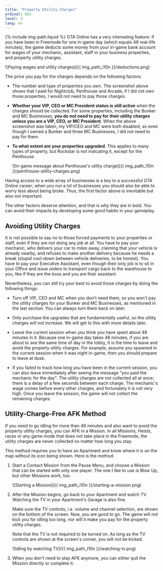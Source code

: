 ```yaml
---
title: "Property Utility Charges"
ordinal: 663
level: 3
lang: en
---
```

{% include img-path.liquid %}
GTA Online has a very interesting feature: if you have been in Freemode for one
in-game day (which equals 48 real-life minutes), the game deducts some money
from your in-game bank account for wages of your mechanic, assistant, staff in
your business properties, and property utility charges.

![Paying wages and utility charges]({{ img_path_l10n }}/deductions.png)

The price you pay for the charges depends on the following factors:

- The number and type of properties you own. The screenshot above shows that I
  paid for Nightclub, Penthouse and Arcade; if I did not own those properties,
  I would not need to pay those charges.

- **Whether your VIP, CEO or MC President status is still active** when the
  charges should be collected. For some properties, including the Bunker and MC
  Businesses, **you do not need to pay for their utility charges unless you are
  a VIP, CEO, or MC President**. When the above screenshot was taken, my
  VIP/CEO and MC were both disabled, so even though I owned a Bunker and three
  MC Businesses, I did not need to pay for them.

- **To what extent are your properties upgraded**. This applies to many types
  of property, but Rockstar is not indicating it, except for the Penthouse.

  ![In-game message about Penthouse's utility
  charge]({{ img_path_l10n }}/penthouse-utility-charges.png)

Having access to a wide array of businesses is a key to a successful GTA Online
career; when you run a lot of businesses you should also be able to worry less
about being broke. Thus, the first factor above is inevitable but also not
important.

The other factors deserve attention, and that is why they are in bold. You can
avoid their impacts by developing some good habits in your gameplay.

## Avoiding Utility Charges

It is not possible to say no to those forced payments to your properties or
staff, even if they are not doing any job at all. You have to pay your
mechanic, who delivers your car to miles away, claiming that your vehicle is
already nearby, and refuses to make another delivery because he needs a break
(stupid cool-down between vehicle deliveries, to be honest). You have to pay
your Executive Assistant, even though their only job is to sit in your Office
and issue orders to transport cargo back to the warehouse to you, like if they
are the boss and you are their assistant.

Nevertheless, you can still try your best to avoid those charges by doing the
following things:

- Turn off VIP, CEO and MC when you don't need them, so you won't pay the
  utility charges for your Bunker and MC Businesses, as mentioned in the last
  section. You can always turn them back on later.

- Only purchase the upgrades that are fundamentally useful, so the utility
  charges will not increase. We will get to this with more details later.

- Leave the current session when you think you have spent about 48 minutes in
  it. Because one in-game day takes 48 minutes, if you are about to see the
  same time of day in the lobby, it is the time to leave and avoid the property
  utility charges. For example, assume you spawned in the current session when
  it was night in-game, then you should prepare to leave at dusk.

- If you failed to track how long you have been in the current session, you can
  also leave immediately after seeing the message "you paid the mechanic for
  the day". The utility charges are not collected all at once; there is a delay
  of a few seconds between each charge. The mechanic's wage comes before every
  other charges, and fortunately it is not very high. Once you leave the
  session, the game will not collect the remaining charges.

## Utility-Charge-Free AFK Method

If you need to go idling for more than 48 minutes and also want to avoid the
property utility charges, you can AFK in a Mission. In all Missions, Heists,
races or any game mode that does not take place in the Freemode, the utility
charges are never collected no matter how long you stay.

This method requires you to have an Apartment and know where it is on the map
without its icon being shown. Here is the method:

1. Start a Contact Mission from the Pause Menu, and choose a Mission that can
   be started with only one player. The one I like to use is Blow Up, but other
   Missions work, too.

   ![Starting a Mission]({{ img_path_l10n }}/starting-a-mission.png)

2. After the Mission begins, go back to your Apartment and watch TV. Watching
   the TV in your Apartment's Garage is also fine.

   Make sure the TV controls, i.e. volume and channel selection, are shown on
   the bottom of the screen. Now, you are good to go. The game will not kick
   you for idling too long, nor will it make you pay for the property utility
   charges.

   Note that the TV is not required to be turned on. As long as the TV controls
   are shown at the screen's corner, you will not be kicked.

   ![Idling by watching TV]({{ img_path_l10n }}/watching-tv.png)

3. When you don't need to stay AFK anymore, you can either quit the Mission
   directly or complete it.
